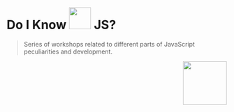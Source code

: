 # Do I Know <img src="http://www.w3devcampus.com/wp-content/uploads/logoAndOther/logo_JavaScript.png" width="50"> JS?

> Series of workshops related to different parts of JavaScript peculiarities and development.

<img src="http://www.w3devcampus.com/wp-content/uploads/logoAndOther/logo_JavaScript.png" width="100" align="right">


